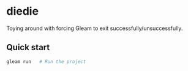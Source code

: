 # diedie

Toying around with forcing Gleam to exit successfully/unsuccessfully.

## Quick start

```sh
gleam run   # Run the project
```
